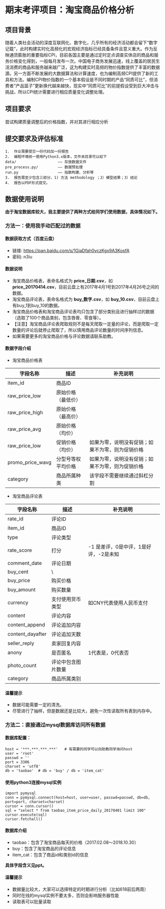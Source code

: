 # 期末考评项目：淘宝商品价格分析

## 项目背景
随着人类社会活动的深度互联网化、数字化，几乎所有的经济活动都会留下“数字记载”，此时构建实时化高频化的宏观经济指标已经具备条件且意义重大。作为反映通货膨胀的重要指标CPI，目前各国主要是通过定时定点调查实体店的商品和服务价格变化得到，一般每月发布一次。中国电子商务发展迅速，线上覆盖的居民生活消费的商品和服务越来越广泛，这为构建实时高频的物价指数提供了丰富的数据源。另一方面不断发展的大数据算法和计算速度，也为编制高频CPI提供了新的工具和方法。编制CPI物价指数的一个基本假设是不同时期的产品“同质可比”，但消费者“产品篮子”更新换代越来越快，现实中“同质可比”的前提假设受到巨大冲击与挑战，所以CPI统计需要进行相应质量变化调整处理。

## 项目要求

尝试构建质量调整后的价格指数，并对其进行相应分析

## 提交要求及评估标准

```
1.	作业需要提交一份代码加一份报告
2.	编程环境统一使用Python3.x版本，文件夹目录可以如下
data/					—— 存放数据文件
pre_process.py/ 		—— 数据预处理
run.py 					—— 指数构建、分析等
3.	报告需至少包含三部分，1) 方法 methodology ；2）模型结果；3）结论
4.	报告以PDF形式提交。
```

## 数据使用说明

**由于淘宝数据库较大，我主要提供了两种方式给同学们使用数据，具体情况如下。**

### 方法一：使用我手动匹配过的数据

#### 数据获取方式（百度云盘）

- 链接: https://pan.baidu.com/s/1GjaDfah0vczKgx9A3KosfA  
- 密码: n3iu

#### 数据说明
- 淘宝商品价格表，表命名格式为 **price_日期.csv**，如 **price_20170414.csv**，目前云盘上有2017年4月1号到2017年4月26号之间的数据。
- 淘宝商品评论表，表命名格式为 **buy_数字.csv**，如 **buy_10.csv**，目前云盘上有buy_1到buy_10的数据。
- 淘宝商品价格表和淘宝商品评论表均只包含了部分类别且进行抽样过的数据（选取了100个商品类别，包含唇膏、零食等）。
- 【注意】淘宝商品评论表爬取规则不是每天爬取一定量的评论，而是爬取一定数量的评论后就停止爬取了，所以慎用商品评论数量的时间序列信息。
- 如果需要更多的淘宝商品价格与评论数据请联系助教。

#### 数据字段介绍

- 淘宝商品价格表

| 字段名称     | 描述             | 补充说明                                     |
| ---------------- | ------------------ | ------------------------------------------------ |
| item_id          | 商品ID           |                                                  |
| raw_price_low    | 原始价格（最低价） |                                                  |
| raw_price_high   | 原始价格（最高价） |                                                  |
| raw_price_avg    | 原始价格（均价） |                                                  |
| raw_price_low    | 促销价格（均价） | 如果为零，说明没有促销；如果不为零，则为促销价格 |
| promo_price_wavg | 分型号等权平均价格 | 如果为零，说明没有促销；如果不为零，则为促销价格 |
| category         | 商品所属种类 | 该字段不需要继续通过斜杠分割       |

- 淘宝商品评论表

| 字段名称     | 描述             | 补充说明            |
| ---------------- | ------------------ | ----------------------- |
| rate_id          | 评论ID           |                         |
| item_id          | 商品ID           |                         |
| type             | 评论类型       |                         |
| rate_score       | 打分           |-1 是差评，0是中评，1是好评，-2是未知|
| comment_date     | 评论日期       |                         |
| buy_cent         | \                  |                         |
| buy_price        | 购买价格       |                         |
| buy_amount       | 购买数量       |                         |
| currency         | 支付使用货币类型 | 如CNY代表使用人民币支付 |
| content          | 评论内容       |                         |
| content_append   | 评论追加内容 |                         |
| content_dayafter | 评论追加天数 |                         |
| seller_reply     | 卖家回复内容 |                         |
| anony            | 是否匿名       | 1代表是，0代表否 |
| photo_count      | 评论中包含图片数量 |                         |
| category         | 商品所属类别 |                         |

#### 温馨提示
- 数据可能需要一定的清洗。
- 尽管进行了抽样，但是数据还是比较大，避免一次性读取所有表到内存中。


### 方法二：直接通过mysql数据库访问所有数据

#### 数据库配置：

```
host = '***.***.***.***'   # 有需要的同学可以向助教同学询问host
user = 'root'
passwd = ''
port = 3306
charset = 'utf8'
db = 'taobao'  # db = 'buy' / db = 'item_cat'
```

#### 使用python3连接mysql实例

```
import pymysql
conn = pymysql.connect(host=host, user=user, passwd=passwd, db=db, port=port, charset=charset)
cursor = conn.cursor()
sql = "select * from taobao_item_price_daily_20170401 limit 100"
cursor.execute(sql)
cursor.fetchall()
```

#### 数据库介绍

- taobao：包含了淘宝商品每天的价格（2017.02.08～2018.10.30）
- buy：包含了淘宝商品的评论信息
- item_cat：包含了商品id和类别id的信息

**具体字段含义见ppt。**

#### 温馨提示
- 数据量比较大，大家可以选择特定的时期进行分析（比如618前后两周）
- 同时在线的mysql实例不要太多，否则会影响服务器性能
- 读取表可以批量读取
